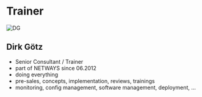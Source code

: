 <!SLIDE noprint smbullets>

# Trainer
<img id="staff" src="/global/_images/netways/staff/DG.jpg" alt="DG">

## Dirk Götz

* Senior Consultant / Trainer
* part of NETWAYS since 06.2012
* doing everything
 * pre-sales, concepts, implementation, reviews, trainings
 * monitoring, config management, software management, deployment, ...
